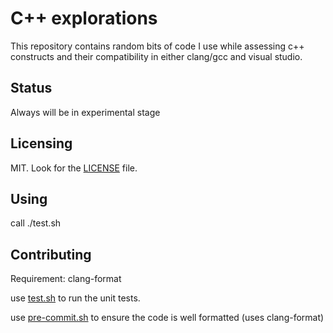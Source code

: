 C++ explorations
================

This repository contains random bits of code I use while assessing c++ constructs and their compatibility in either clang/gcc and visual studio.

Status
------

Always will be in experimental stage

Licensing
---------

MIT. Look for the [LICENSE](./LICENSE) file.

Using
-----

call ./test.sh

Contributing
------------

Requirement: clang-format

use [test.sh](./test.sh) to run the unit tests.

use [pre-commit.sh](./pre-commit.sh) to ensure the code is well formatted (uses clang-format)
